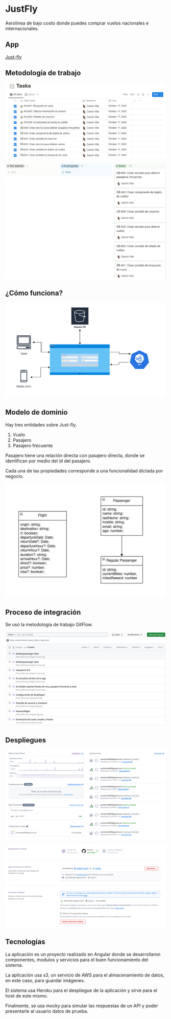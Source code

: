 # JustFly

Aerolínea de bajo costo donde puedes comprar vuelos nacionales e internacionales.

## App

[Just-fly](https://just-fly-2506a66a617c.herokuapp.com/)

## Metodología de trabajo

![Board](./images/board-1.jpeg "Board")

![Board](./images/board-2.jpeg "Board")

## ¿Cómo funciona?

![App](./images/app.jpeg "App")

## Modelo de dominio

Hay tres entidades sobre Just-fly.

1. Vuelo
2. Pasajero
3. Pasajero frecuente

Pasajero tiene una relación directa con pasajero directa, donde se identifican por medio del id del pasajero.

Cada una de las propiedades corresponde a una funcionalidad dictada por negocio.

![Domain model](./images/domain-model.jpeg "Modelo de dominio")

## Proceso de integración

Se usó la metodología de trabajo GitFlow.

![GitFlow](./images/gitflow.jpeg "Git flow")

## Despliegues

![Deployment](./images/deploy-1.jpeg "Deployment")

![Deployment](./images/deploy-2.jpeg "Deployment")

## Tecnologías

La aplicación es un proyecto realizado en Angular donde se desarrollaron componentes, modulos y servicios para el buen funcionamiento del sistema.

La aplicación usa s3, un servicio de AWS para el almacenamiento de datos, en este caso, para guardar imágenes.

El sistema usa Heroku para el despliegue de la aplicación y sirve para el host de este mismo.

Finalmente, se usa mocky para simular las respuestas de un API y poder presentarle al usuario datos de prueba.


